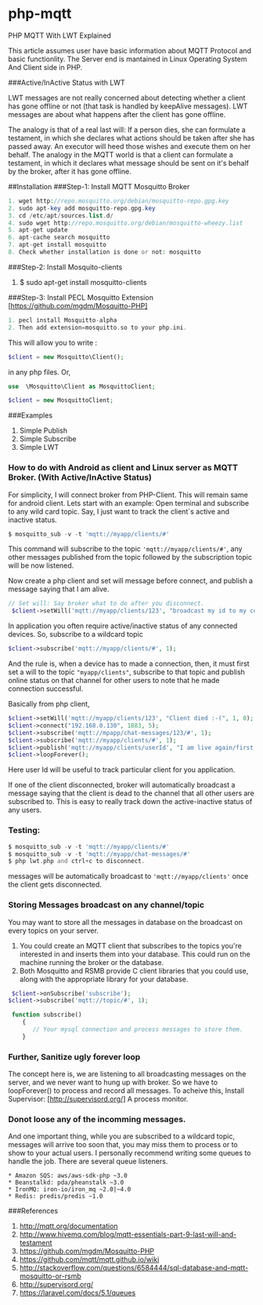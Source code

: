 # php-mqtt
PHP MQTT With LWT Explained

This article assumes user have basic information about MQTT Protocol and basic functionlity. The Server end is mantained in Linux Operating System And Client side in PHP.

###Active/InActive Status with LWT

LWT messages are not really concerned about detecting whether a client has gone offline or not (that task is handled by keepAlive messages). LWT messages are about what happens after the client has gone offline.

The analogy is that of a real last will: If a person dies, she can formulate a testament, in which she declares what actions should be taken after she has passed away. An executor will heed those wishes and execute them on her behalf. The analogy in the MQTT world is that a client can formulate a testament, in which it declares what message should be sent on it's behalf by the broker, after it has gone offline.

##Installation
###Step-1: Install MQTT Mosquitto Broker
```php
1. wget http://repo.mosquitto.org/debian/mosquitto-repo.gpg.key
2. sudo apt-key add mosquitto-repo.gpg.key
3. cd /etc/apt/sources.list.d/
4. sudo wget http://repo.mosquitto.org/debian/mosquitto-wheezy.list
5. apt-get update
6. apt-cache search mosquitto
7. apt-get install mosquitto
8. Check whether installation is done or not: mosquitto
```

###Step-2: Install Mosquito-clients
1. $ sudo apt-get install mosquitto-clients

###Step-3: Install PECL Mosquitto Extension [https://github.com/mgdm/Mosquitto-PHP]
```php
1. pecl install Mosquitto-alpha
2. Then add extension=mosquitto.so to your php.ini.
```
 This will allow you to write :
```php
$client = new Mosquitto\Client();
```
in any php files.
Or,
```php
use  \Mosquitto\Client as MosquittoClient;

$client = new MosquittoClient;
```
###Examples
1. Simple Publish
2. Simple Subscribe
3. Simple LWT

### How to do with Android as client and Linux server as MQTT Broker. (With Active/InActive Status)
For simplicity, I will connect broker from PHP-Client. This will remain same for android client.
Lets start with an example:
Open terminal and subscribe to any wild card topic. Say, I just want to track the client`s active and inactive status.
```php
$ mosquitto_sub -v -t 'mqtt://myapp/clients/#'
```
This command will subscribe to the topic `'mqtt://myapp/clients/#'`, any other messages published from the topic followed by
the subscription topic will be now listened.

Now create a php client and set will message before connect, and publish a message saying that I am alive.
```php
// Set will: Say broker what to do after you disconnect.
 $client->setWill('mqtt://myapp/clients/123', "broadcast my id to my connections to say I am inactive for now", 1, 0);
 ```

 In application you often require active/inactive status of any connected devices. So, subscribe to a wildcard topic
 ```php
 $client->subscribe('mqtt://myapp/clients/#', 1);
 ```

 And the rule is, when a device has to made a connection, then, it must first set a will to the topic `"myapp/clients"`,
 subscribe to that topic and publish online status on that channel for other users to note that he made connection successful.

 Basically from php client,
 ```php
 $client->setWill('mqtt://myapp/clients/123', "Client died :-(", 1, 0);
 $client->connect("192.168.0.130", 1883, 5);
 $client->subscribe('mqtt://mpapp/chat-messages/123/#', 1);
 $client->subscribe('mqtt://myapp/clients/#', 1);
 $client->publish('mqtt://myapp/clients/userId', "I am live again/first time" . date('Y-m-d H:i:s'), 1, 0);
 $client->loopForever();
```
Here user Id will be useful to track particular client for you application.

If one of the client disconnected, broker will automatically broadcast a  message saying that the client is dead to the channel that all other users
are subscribed to. This is easy to really track down the active-inactive status of any users.

### Testing:
```php
$ mosquitto_sub -v -t 'mqtt://myapp/clients/#'
$ mosquitto_sub -v -t 'mqtt://myapp/chat-messages/#'
$ php lwt.php and ctrl+c to disconnect.
```

messages will be automatically broadcast to `'mqtt://myapp/clients'` once the client gets disconnected.

### Storing Messages broadcast on any channel/topic
You may want to store all the messages in database on the broadcast on every topics on your server.
1. You could create an MQTT client that subscribes to the topics you're interested in and inserts them into your database. This could run on the machine running the broker or the database.
2. Both Mosquitto and RSMB provide C client libraries that you could use, along with the appropriate library for your database.
```php
 $client->onSubscribe('subscribe');
$client->subscribe('mqtt://topic/#', 1);

 function subscribe()
    {
       // Your mysql connection and process messages to store them.
    }
```
### Further, Sanitize ugly forever loop
The concept here is, we are listening to all broadcasting messages on the server, and we never want to hung up with
broker. So we have to loopForever() to process and record all messages.
To acheive this, Install Supervisor: [http://supervisord.org/] A process monitor.

### Donot loose any of the incomming messages.
And one important thing, while you are subscribed to a wildcard topic, messages will arrive too soon that, you may miss
them to process or to show to your actual users. I personally recommend writing some queues to handle the job.
There are several queue listeners.

    * Amazon SQS: aws/aws-sdk-php ~3.0
    * Beanstalkd: pda/pheanstalk ~3.0
    * IronMQ: iron-io/iron_mq ~2.0|~4.0
    * Redis: predis/predis ~1.0


###References
1. http://mqtt.org/documentation
2. http://www.hivemq.com/blog/mqtt-essentials-part-9-last-will-and-testament
3. https://github.com/mgdm/Mosquitto-PHP
3. https://github.com/mqtt/mqtt.github.io/wiki
4. http://stackoverflow.com/questions/6584444/sql-database-and-mqtt-mosquitto-or-rsmb
5. http://supervisord.org/
6. https://laravel.com/docs/5.1/queues
